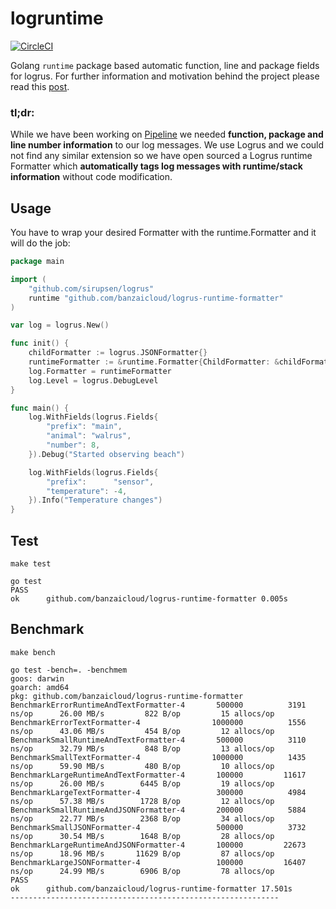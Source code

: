 # logruntime

[![CircleCI](https://circleci.com/gh/banzaicloud/logrus-runtime-formatter.svg?style=svg)](https://circleci.com/gh/banzaicloud/logrus-runtime-formatter)

Golang `runtime` package based automatic function, line and package fields for logrus. For further information and motivation behind the project please read this [post](https://banzaicloud.com/blog/runtime-logging/).

### tl;dr:

While we have been working on [Pipeline](https://github.com/banzaicloud/pipeline) we needed **function, package and line number information** to our log messages. We use Logrus and we could not find any similar extension so we have open sourced a Logrus runtime Formatter which **automatically tags log messages with runtime/stack information** without code modification.

## Usage

You have to wrap your desired Formatter with the runtime.Formatter and it will do the job:

```go
package main

import (
	"github.com/sirupsen/logrus"
	runtime "github.com/banzaicloud/logrus-runtime-formatter"
)

var log = logrus.New()

func init() {
	childFormatter := logrus.JSONFormatter{}
	runtimeFormatter := &runtime.Formatter{ChildFormatter: &childFormatter}
	log.Formatter = runtimeFormatter
	log.Level = logrus.DebugLevel
}

func main() {
	log.WithFields(logrus.Fields{
		"prefix": "main",
		"animal": "walrus",
		"number": 8,
	}).Debug("Started observing beach")

	log.WithFields(logrus.Fields{
		"prefix":      "sensor",
		"temperature": -4,
	}).Info("Temperature changes")
}
```

## Test
`make test`

```
go test
PASS
ok  	github.com/banzaicloud/logrus-runtime-formatter	0.005s
```

## Benchmark
`make bench`

```
go test -bench=. -benchmem
goos: darwin
goarch: amd64
pkg: github.com/banzaicloud/logrus-runtime-formatter
BenchmarkErrorRuntimeAndTextFormatter-4   	  500000	      3191 ns/op	  26.00 MB/s	     822 B/op	      15 allocs/op
BenchmarkErrorTextFormatter-4             	 1000000	      1556 ns/op	  43.06 MB/s	     454 B/op	      12 allocs/op
BenchmarkSmallRuntimeAndTextFormatter-4   	  500000	      3110 ns/op	  32.79 MB/s	     848 B/op	      13 allocs/op
BenchmarkSmallTextFormatter-4             	 1000000	      1435 ns/op	  59.90 MB/s	     480 B/op	      10 allocs/op
BenchmarkLargeRuntimeAndTextFormatter-4   	  100000	     11617 ns/op	  26.00 MB/s	    6445 B/op	      19 allocs/op
BenchmarkLargeTextFormatter-4             	  300000	      4984 ns/op	  57.38 MB/s	    1728 B/op	      12 allocs/op
BenchmarkSmallRuntimeAndJSONFormatter-4   	  200000	      5884 ns/op	  22.77 MB/s	    2368 B/op	      34 allocs/op
BenchmarkSmallJSONFormatter-4             	  500000	      3732 ns/op	  30.54 MB/s	    1648 B/op	      28 allocs/op
BenchmarkLargeRuntimeAndJSONFormatter-4   	  100000	     22673 ns/op	  18.96 MB/s	   11629 B/op	      87 allocs/op
BenchmarkLargeJSONFormatter-4             	  100000	     16407 ns/op	  24.99 MB/s	    6906 B/op	      78 allocs/op
PASS
ok  	github.com/banzaicloud/logrus-runtime-formatter	17.501s
------------------------------------------------------------
```
